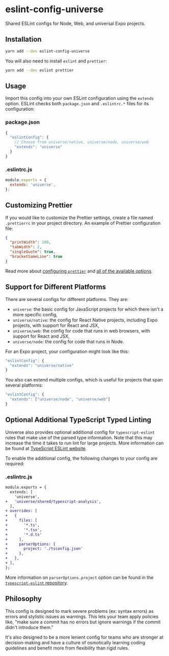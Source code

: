 # eslint-config-universe
Shared ESLint configs for Node, Web, and universal Expo projects.

## Installation

```sh
yarn add --dev eslint-config-universe
```

You will also need to install `eslint` and `prettier`:

```sh
yarn add --dev eslint prettier
```

## Usage

Import this config into your own ESLint configuration using the `extends` option. ESLint checks both `package.json` and `.eslintrc.*` files for its configuration:

### package.json
```js
{
  "eslintConfig": {
    // Choose from universe/native, universe/node, universe/web
    "extends": "universe"
  }
}
```

### .eslintrc.js
```js
module.exports = {
  extends: 'universe',
};
```

## Customizing Prettier

If you would like to customize the Prettier settings, create a file named `.prettierrc` in your project directory. An example of Prettier configuration file:

```json
{
  "printWidth": 100,
  "tabWidth": 2,
  "singleQuote": true,
  "bracketSameLine": true
}
```

Read more about [configuring `prettier`](https://prettier.io/docs/en/configuration.html) and [all of the available options](https://prettier.io/docs/en/options.html).

## Support for Different Platforms

There are several configs for different platforms. They are:
* `universe`: the basic config for JavaScript projects for which there isn't a more specific config,
* `universe/native`: the config for React Native projects, including Expo projects, with support for React and JSX,
* `universe/web`: the config for code that runs in web browsers, with support for React and JSX,
* `universe/node`: the config for code that runs in Node.

For an Expo project, your configuration might look like this:

```js
"eslintConfig": {
  "extends": "universe/native"
}
```

You also can extend multiple configs, which is useful for projects that span several platforms:

```js
"eslintConfig": {
  "extends": ["universe/node", "universe/web"]
}
```

## Optional Additional TypeScript Typed Linting

Universe also provides optional additional config for `typescript-eslint` rules that make use of the parsed type information. Note that this may increase the time it takes to run lint for large projects. More information can be found at [TypeScript ESLint website](https://typescript-eslint.io/docs/linting/type-linting).

To enable the additional config, the following changes to your config are required:

### .eslintrc.js

```diff
module.exports = {
  extends: [
    'universe',
+   'universe/shared/typescript-analysis',
  ],
+ overrides: [
+   {
+     files: [
+       '*.ts',
+       '*.tsx',
+       '*.d.ts'
+     ],
+     parserOptions: {
+       project: './tsconfig.json'
+     },
+   },
+ ],
};
```

More information on `parserOptions.project` option can be found in the [`typescript-eslint` repository](https://github.com/typescript-eslint/typescript-eslint/tree/main/packages/parser#parseroptionsproject).

## Philosophy

This config is designed to mark severe problems (ex: syntax errors) as errors and stylistic issues as warnings. This lets your team apply policies like, "make sure a commit has no errors but ignore warnings if the commit didn't introduce them."

It's also designed to be a more lenient config for teams who are stronger at decision-making and have a culture of osmotically learning coding guidelines and benefit more from flexibility than rigid rules.

